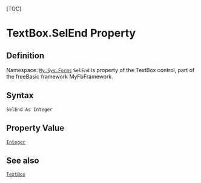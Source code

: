 [TOC]
# TextBox.SelEnd Property

## Definition
Namespace: [`My.Sys.Forms`](My.Sys.Forms.md)
`SelEnd` is property of the TextBox control, part of the freeBasic framework MyFbFramework.
## Syntax
```freeBasic
SelEnd As Integer
```
## Property Value
[`Integer`]("https://www.freebasic.net/wiki/KeyPgInteger")
## See also
[`TextBox`](TextBox.md)
